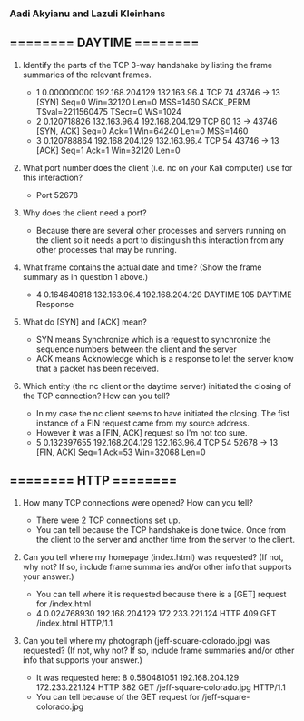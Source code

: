 ### Aadi Akyianu and Lazuli Kleinhans

## ======== DAYTIME ========



1. Identify the parts of the TCP 3-way handshake by listing the frame summaries of the relevant frames.
    * 1	0.000000000	192.168.204.129	132.163.96.4	TCP	74	43746 → 13 [SYN] Seq=0 Win=32120 Len=0 MSS=1460 SACK\_PERM TSval=2211560475 TSecr=0 WS=1024
    * 2	0.120718826	132.163.96.4	192.168.204.129	TCP	60	13 → 43746 [SYN, ACK] Seq=0 Ack=1 Win=64240 Len=0 MSS=1460
    * 3	0.120788864	192.168.204.129	132.163.96.4	TCP	54	43746 → 13 [ACK] Seq=1 Ack=1 Win=32120 Len=0

2. What port number does the client (i.e. nc on your Kali computer) use for this interaction? 
    * Port 52678 

3. Why does the client need a port?
    * Because there are several other processes and servers running on the client so it needs a port to distinguish this interaction from any other processes that may be running.

4. What frame contains the actual date and time? (Show the frame summary as in question 1 above.)
    * 4	0.164640818	132.163.96.4	192.168.204.129	DAYTIME	105	DAYTIME Response

5. What do [SYN] and [ACK] mean?
    * SYN means Synchronize which is a request to synchronize the sequence numbers between the client and the server
    * ACK means Acknowledge which is a response to let the server know that a packet has been received.

6. Which entity (the nc client or the daytime server) initiated the closing of the TCP connection? How can you tell?
    * In my case the nc client seems to have initiated the closing. The fist instance of a FIN request came from my source address.
    * However it was a [FIN, ACK] request so I'm not too sure.
    * 5	0.132397655	192.168.204.129	132.163.96.4	TCP	54	52678 → 13 [FIN, ACK] Seq=1 Ack=53 Win=32068 Len=0


## ======== HTTP ========


1. How many TCP connections were opened? How can you tell?
    * There were 2 TCP connections set up.
    * You can tell because the TCP handshake is done twice. Once from the client to the server and another time from the server to the client.

2. Can you tell where my homepage (index.html) was requested? (If not, why not? If so, include frame summaries and/or other info that supports your answer.)
    * You can tell where it is requested because there is a [GET] request for /index.html
    * 4	0.024768930	192.168.204.129	172.233.221.124	HTTP	409	GET /index.html HTTP/1.1 

3. Can you tell where my photograph (jeff-square-colorado.jpg) was requested? (If not, why not? If so, include frame summaries and/or other info that supports your answer.)
    * It was requested here:
    8	0.580481051	192.168.204.129	172.233.221.124	HTTP	382	GET /jeff-square-colorado.jpg HTTP/1.1 
    * You can tell because of the GET request for /jeff-square-colorado.jpg


